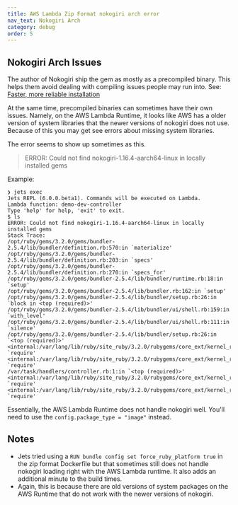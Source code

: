 ```yaml
---
title: AWS Lambda Zip Format nokogiri arch error
nav_text: Nokogiri Arch
category: debug
order: 5
---
```


## Nokogiri Arch Issues

The author of Nokogiri ship the gem as mostly as a precompiled binary. This helps them avoid dealing with compiling issues people may run into. See: [Faster, more reliable installation](https://nokogiri.org/tutorials/installing_nokogiri.html#faster-more-reliable-installation)

At the same time, precompiled binaries can sometimes have their own issues. Namely, on the AWS Lambda Runtime, it looks like AWS has a older version of system libraries that the newer versions of nokogiri does not use. Because of this you may get see errors about missing system libraries.

The error seems to show up sometimes as this.

> ERROR: Could not find nokogiri-1.16.4-aarch64-linux in locally installed gems

Example:

    ❯ jets exec
    Jets REPL (6.0.0.beta1). Commands will be executed on Lambda.
    Lambda function: demo-dev-controller
    Type 'help' for help, 'exit' to exit.
    $ ls
    ERROR: Could not find nokogiri-1.16.4-aarch64-linux in locally installed gems
    Stack Trace:
    /opt/ruby/gems/3.2.0/gems/bundler-2.5.4/lib/bundler/definition.rb:570:in `materialize'
    /opt/ruby/gems/3.2.0/gems/bundler-2.5.4/lib/bundler/definition.rb:203:in `specs'
    /opt/ruby/gems/3.2.0/gems/bundler-2.5.4/lib/bundler/definition.rb:270:in `specs_for'
    /opt/ruby/gems/3.2.0/gems/bundler-2.5.4/lib/bundler/runtime.rb:18:in `setup'
    /opt/ruby/gems/3.2.0/gems/bundler-2.5.4/lib/bundler.rb:162:in `setup'
    /opt/ruby/gems/3.2.0/gems/bundler-2.5.4/lib/bundler/setup.rb:26:in `block in <top (required)>'
    /opt/ruby/gems/3.2.0/gems/bundler-2.5.4/lib/bundler/ui/shell.rb:159:in `with_level'
    /opt/ruby/gems/3.2.0/gems/bundler-2.5.4/lib/bundler/ui/shell.rb:111:in `silence'
    /opt/ruby/gems/3.2.0/gems/bundler-2.5.4/lib/bundler/setup.rb:26:in `<top (required)>'
    <internal:/var/lang/lib/ruby/site_ruby/3.2.0/rubygems/core_ext/kernel_require.rb>:136:in `require'
    <internal:/var/lang/lib/ruby/site_ruby/3.2.0/rubygems/core_ext/kernel_require.rb>:136:in `require'
    /var/task/handlers/controller.rb:1:in `<top (required)>'
    <internal:/var/lang/lib/ruby/site_ruby/3.2.0/rubygems/core_ext/kernel_require.rb>:136:in `require'
    <internal:/var/lang/lib/ruby/site_ruby/3.2.0/rubygems/core_ext/kernel_require.rb>:136:in `require'

Essentially, the AWS Lambda Runtime does not handle nokogiri well. You'll need to use the `config.package_type = "image"` instead.

## Notes

* Jets tried using a `RUN bundle config set force_ruby_platform true` in the zip format Dockerfile but that sometimes still does not handle nokogiri loading right with the AWS Lambda runtime. It also adds an additional minute to the build times.
* Again, this is because there are old versions of system packages on the AWS Runtime that do not work with the newer versions of nokogiri.
